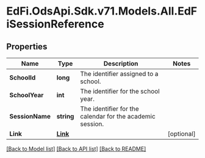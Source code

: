 # EdFi.OdsApi.Sdk.v71.Models.All.EdFiSessionReference

## Properties

Name | Type | Description | Notes
------------ | ------------- | ------------- | -------------
**SchoolId** | **long** | The identifier assigned to a school. | 
**SchoolYear** | **int** | The identifier for the school year. | 
**SessionName** | **string** | The identifier for the calendar for the academic session. | 
**Link** | [**Link**](Link.md) |  | [optional] 

[[Back to Model list]](../README.md#documentation-for-models) [[Back to API list]](../README.md#documentation-for-api-endpoints) [[Back to README]](../README.md)

